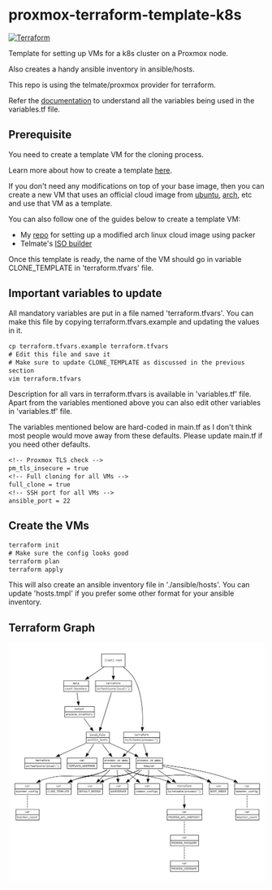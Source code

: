 ﻿# proxmox-terraform-template-k8s
 
 [![Terraform](https://github.com/Naman1997/terraform-k8s-template/actions/workflows/terraform.yml/badge.svg)](https://github.com/Naman1997/terraform-k8s-template/actions/workflows/terraform.yml)

Template for setting up VMs for a k8s cluster on a Proxmox node.

Also creates a handy ansible inventory in ansible/hosts.

This repo is using the telmate/proxmox provider for terraform.

Refer the [documentation](https://registry.terraform.io/providers/Telmate/proxmox/latest/docs) to understand all the variables being used in the variables.tf file.

## Prerequisite

You need to create a template VM for the cloning process.

Learn more about how to create a template [here](https://pve.proxmox.com/wiki/VM_Templates_and_Clones#Create_VM_Template).

If you don't need any modifications on top of your base image, then you can create a new VM that uses an official cloud image from [ubuntu](https://cloud-images.ubuntu.com/), [arch](https://wiki.archlinux.org/title/Arch_Linux_on_a_VPS#Official_Arch_Linux_cloud_image), etc and use that VM as a template.

You can also follow one of the guides below to create a template VM:
- My [repo](https://github.com/Naman1997/arch-cloud-image) for setting up a modified arch linux cloud image using packer
- Telmate's [ISO builder](https://github.com/Telmate/terraform-ubuntu-proxmox-iso)

Once this template is ready, the name of the VM should go in variable CLONE_TEMPLATE in 'terraform.tfvars' file.

## Important variables to update

All mandatory variables are put in a file named 'terraform.tfvars'.
You can make this file by copying terraform.tfvars.example and updating the values in it.
```
cp terraform.tfvars.example terraform.tfvars
# Edit this file and save it
# Make sure to update CLONE_TEMPLATE as discussed in the previous section
vim terraform.tfvars
```
Description for all vars in terraform.tfvars is available in 'variables.tf' file.
Apart from the variables mentioned above you can also edit other variables in 'variables.tf' file.

The variables mentioned below are hard-coded in main.tf as I don't think most people would move away from these defaults. Please update main.tf if you need other defaults.

```
<!-- Proxmox TLS check -->
pm_tls_insecure = true
<!-- Full cloning for all VMs -->
full_clone = true
<!-- SSH port for all VMs -->
ansible_port = 22
```


## Create the VMs
```
terraform init
# Make sure the config looks good
terraform plan
terraform apply
```

This will also create an ansible inventory file in './ansible/hosts'.
You can update 'hosts.tmpl' if you prefer some other format for your ansible inventory.

## Terraform Graph
![alt text](https://raw.githubusercontent.com/Naman1997/proxmox-terraform-template-k8s/main/Graph.JPG)
